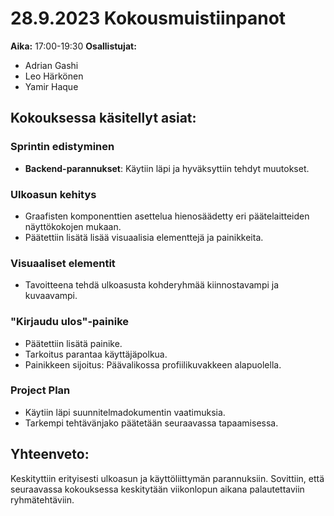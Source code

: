 # 28.9.2023 Kokousmuistiinpanot
**Aika:** 17:00-19:30
**Osallistujat:** 
- Adrian Gashi
- Leo Härkönen
- Yamir Haque


## Kokouksessa käsitellyt asiat:

### Sprintin edistyminen

- **Backend-parannukset**: Käytiin läpi ja hyväksyttiin tehdyt muutokset.

### Ulkoasun kehitys

- Graafisten komponenttien asettelua hienosäädetty eri päätelaitteiden näyttökokojen mukaan.
- Päätettiin lisätä lisää visuaalisia elementtejä ja painikkeita.

### Visuaaliset elementit

- Tavoitteena tehdä ulkoasusta kohderyhmää kiinnostavampi ja kuvaavampi.

### "Kirjaudu ulos"-painike

- Päätettiin lisätä painike.
- Tarkoitus parantaa käyttäjäpolkua.
- Painikkeen sijoitus: Päävalikossa profiilikuvakkeen alapuolella.

### Project Plan

- Käytiin läpi suunnitelmadokumentin vaatimuksia.
- Tarkempi tehtävänjako päätetään seuraavassa tapaamisessa.

## Yhteenveto:

Keskityttiin erityisesti ulkoasun ja käyttöliittymän parannuksiin. Sovittiin, että seuraavassa kokouksessa keskitytään viikonlopun aikana palautettaviin ryhmätehtäviin.
